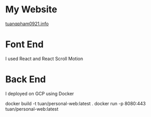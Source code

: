 # My Website

[tuanqpham0921.info](https://tuanqpham0921.info/)


# Font End
I used React and React Scroll Motion

# Back End
I deployed on GCP using Docker

docker build -t tuan/personal-web:latest .
docker run -p 8080:443 tuan/personal-web:latest
